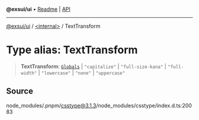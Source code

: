 **@exsui/ui** • [Readme](../../README.md) \| [API](../../globals.md)

***

[@exsui/ui](../../README.md) / [\<internal\>](../README.md) / TextTransform

# Type alias: TextTransform

> **TextTransform**: [`Globals`](Globals.md) \| `"capitalize"` \| `"full-size-kana"` \| `"full-width"` \| `"lowercase"` \| `"none"` \| `"uppercase"`

## Source

node\_modules/.pnpm/csstype@3.1.3/node\_modules/csstype/index.d.ts:20083
